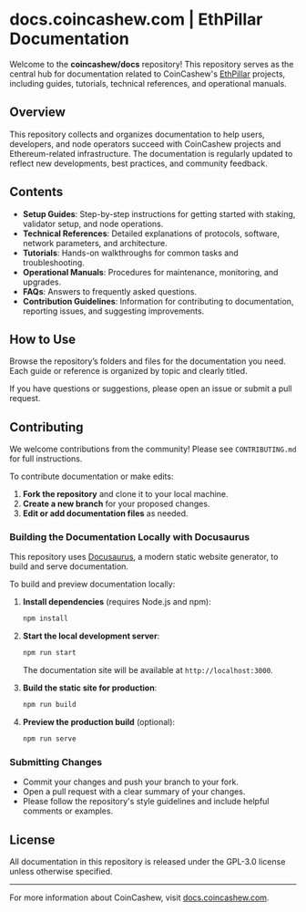 # docs.coincashew.com | EthPillar Documentation

Welcome to the **coincashew/docs** repository! This repository serves as the central hub for documentation related to CoinCashew's [EthPillar](https://docs.coincashew.com/ethpillar) projects, including guides, tutorials, technical references, and operational manuals.

## Overview

This repository collects and organizes documentation to help users, developers, and node operators succeed with CoinCashew projects and Ethereum-related infrastructure. The documentation is regularly updated to reflect new developments, best practices, and community feedback.

## Contents

- **Setup Guides**: Step-by-step instructions for getting started with staking, validator setup, and node operations.
- **Technical References**: Detailed explanations of protocols, software, network parameters, and architecture.
- **Tutorials**: Hands-on walkthroughs for common tasks and troubleshooting.
- **Operational Manuals**: Procedures for maintenance, monitoring, and upgrades.
- **FAQs**: Answers to frequently asked questions.
- **Contribution Guidelines**: Information for contributing to documentation, reporting issues, and suggesting improvements.

## How to Use

Browse the repository’s folders and files for the documentation you need. Each guide or reference is organized by topic and clearly titled.

If you have questions or suggestions, please open an issue or submit a pull request.

## Contributing

We welcome contributions from the community! Please see `CONTRIBUTING.md` for full instructions.

To contribute documentation or make edits:

1. **Fork the repository** and clone it to your local machine.
2. **Create a new branch** for your proposed changes.
3. **Edit or add documentation files** as needed.

### Building the Documentation Locally with Docusaurus

This repository uses [Docusaurus](https://docusaurus.io/), a modern static website generator, to build and serve documentation.

To build and preview documentation locally:

1. **Install dependencies** (requires Node.js and npm):
    ```bash
    npm install
    ```

2. **Start the local development server**:
    ```bash
    npm run start
    ```
    The documentation site will be available at `http://localhost:3000`.

3. **Build the static site for production**:
    ```bash
    npm run build
    ```

4. **Preview the production build** (optional):
    ```bash
    npm run serve
    ```

### Submitting Changes

- Commit your changes and push your branch to your fork.
- Open a pull request with a clear summary of your changes.
- Please follow the repository's style guidelines and include helpful comments or examples.

## License

All documentation in this repository is released under the GPL-3.0 license unless otherwise specified.

---

For more information about CoinCashew, visit [docs.coincashew.com](https://docs.coincashew.com).
